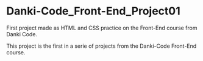 # Danki-Code_Front-End_Project01
First project made as HTML and CSS practice on the Front-End course from Danki Code.

This project is the first in a serie of projects from the Danki-Code Front-End course.
